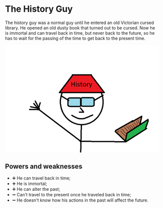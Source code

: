 # The History Guy

The history guy was a normal guy until he entered an old Victorian cursed library. He opened an old dusty book that turned out to be cursed. Now he is immortal and can travel back in time, but never back to the future, so he has to wait for the passing of the time to get back to the present time. 

![villain picture](./../images/the-history-guy.png)

## Powers and weaknesses
 
- ➕ He can travel back in time;
- ➕ He is immortal;
- ➕ He can alter the past; 
- ➖ Can't travel to the present once he traveled back in time;
- ➖ He doesn't know how his actions in the past will affect the future.

